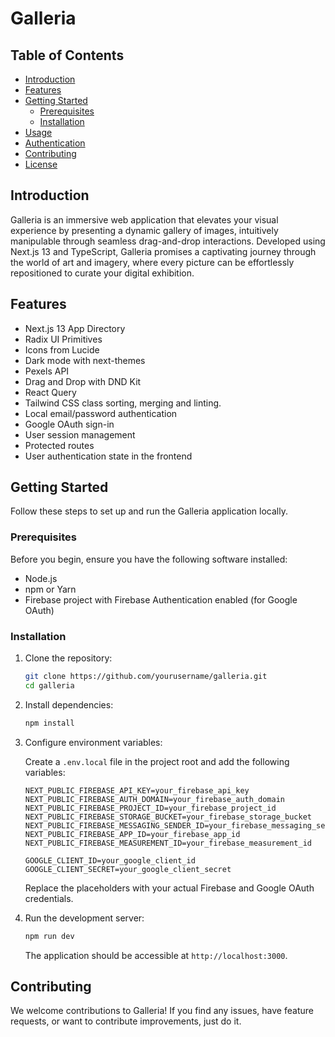 # Galleria 

## Table of Contents

- [Introduction](#introduction)
- [Features](#features)
- [Getting Started](#getting-started)
  - [Prerequisites](#prerequisites)
  - [Installation](#installation)
- [Usage](#usage)
- [Authentication](#authentication)
- [Contributing](#contributing)
- [License](#license)

## Introduction

Galleria is an immersive web application that elevates your visual experience by presenting a dynamic gallery of images, intuitively manipulable through seamless drag-and-drop interactions. Developed using Next.js 13 and TypeScript, Galleria promises a captivating journey through the world of art and imagery, where every picture can be effortlessly repositioned to curate your digital exhibition.

## Features

- Next.js 13 App Directory
- Radix UI Primitives
- Icons from Lucide
- Dark mode with next-themes
- Pexels API
- Drag and Drop with DND Kit
- React Query
- Tailwind CSS class sorting, merging and linting.
- Local email/password authentication
- Google OAuth sign-in
- User session management
- Protected routes
- User authentication state in the frontend

## Getting Started

Follow these steps to set up and run the Galleria application locally.

### Prerequisites

Before you begin, ensure you have the following software installed:

- Node.js
- npm or Yarn
- Firebase project with Firebase Authentication enabled (for Google OAuth)

### Installation

1. Clone the repository:

   ```bash
   git clone https://github.com/yourusername/galleria.git
   cd galleria
   ```

2. Install dependencies:

   ```bash
   npm install
   ```

3. Configure environment variables:

   Create a `.env.local` file in the project root and add the following variables:

   ```env
   NEXT_PUBLIC_FIREBASE_API_KEY=your_firebase_api_key
   NEXT_PUBLIC_FIREBASE_AUTH_DOMAIN=your_firebase_auth_domain
   NEXT_PUBLIC_FIREBASE_PROJECT_ID=your_firebase_project_id
   NEXT_PUBLIC_FIREBASE_STORAGE_BUCKET=your_firebase_storage_bucket
   NEXT_PUBLIC_FIREBASE_MESSAGING_SENDER_ID=your_firebase_messaging_sender_id
   NEXT_PUBLIC_FIREBASE_APP_ID=your_firebase_app_id
   NEXT_PUBLIC_FIREBASE_MEASUREMENT_ID=your_firebase_measurement_id

   GOOGLE_CLIENT_ID=your_google_client_id
   GOOGLE_CLIENT_SECRET=your_google_client_secret
   ```

   Replace the placeholders with your actual Firebase and Google OAuth credentials.

4. Run the development server:

   ```bash
   npm run dev
   ```

   The application should be accessible at `http://localhost:3000`.


## Contributing

We welcome contributions to Galleria! If you find any issues, have feature requests, or want to contribute improvements, just do it.

